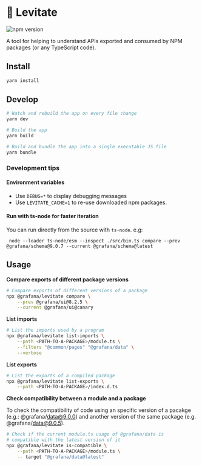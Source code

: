# 🔮 Levitate

![npm version](https://img.shields.io/npm/v/@grafana/levitate)

A tool for helping to understand APIs exported and consumed by NPM packages (or any TypeScript code).

## Install

```bash
yarn install
```

## Develop

```bash
# Watch and rebuild the app on every file change
yarn dev

# Build the app
yarn build

# Build and bundle the app into a single executable JS file
yarn bundle
```

### Development tips

#### Environment variables

- Use `DEBUG=*` to display debugging messages
- Use `LEVITATE_CACHE=1` to re-use downloaded npm packages.

#### Run with ts-node for faster iteration

You can run directly from the source with `ts-node`. e.g:

` node --loader ts-node/esm --inspect ./src/bin.ts compare --prev @grafana/schema@9.0.7 --current @grafana/schema@latest`

## Usage

**Compare exports of different package versions**

```bash
# Compare exports of different versions of a package
npx @grafana/levitate compare \
    --prev @grafana/ui@8.2.5 \
    --current @grafana/ui@canary
```

**List imports**

```bash
# List the imports used by a program
npx @grafana/levitate list-imports \
    --path <PATH-TO-A-PACKAGE>/module.ts \
    --filters "@common/pages" "@grafana/data" \
    --verbose
```

**List exports**

```bash
# List the exports of a compiled package
npx @grafana/levitate list-exports \
    --path <PATH-TO-A-PACKAGE>/index.d.ts
```

**Check compatibility between a module and a package**

To check the compatibility of code using an specific version of a pacakge (e.g.: @grafana/data@9.0.0)
and another version of the same package (e.g. @grafana/data@9.0.5).

```bash
# Check if the current module.ts usage of @grafana/data is
# compatible with the latest version of it
npx @grafana/levitate is-compatible \
    --path <PATH-TO-A-PACKAGE>/module.ts \
    -- target "@grafana/data@latest"
```
